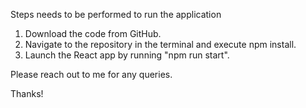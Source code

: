 
Steps needs to be performed to run the application

1. Download the code from GitHub.
2. Navigate to the repository in the terminal and execute npm install.
3. Launch the React app by running "npm run start".

Please reach out to me for any queries.

Thanks!
